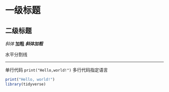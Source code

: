 # 一级标题
## 二级标题

*斜体* 
**加粗**
***斜体加粗***

水平分割线
***


单行代码
`print("Hello,world!")`
多行代码指定语言
```R
print("Hello, world!")
library(tidyverse)
```
